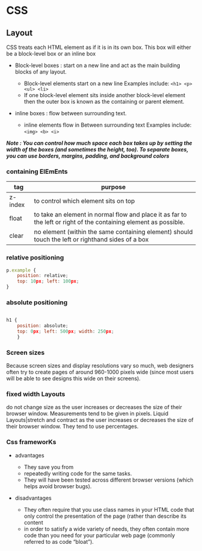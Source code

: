 # CSS

## Layout

CSS treats each HTML element as if it is in its own box. This box will either be a block-level box or an inline box

- Block-level boxes : start on a new line and act as the main building blocks of any layout.
  - Block-level elements start on a new line Examples include: `<h1> <p> <ul> <li>`
  - If one block-level element sits inside another block-level element then the outer box is known as the containing or parent element.


- inline boxes : flow between surrounding text. 
  - inline elements flow in Between surrounding text Examples include: `<img> <b> <i>`


***Note : You can control how much space each box takes up by setting the width of the boxes (and sometimes the height, too). To separate boxes, you can use borders, margins, padding, and background colors***

### containing ElEmEnts

tag | purpose 
--------|-------------------------------------------------------------------------------------------------------------------
z-index | to control which element sits on top
float   | to take an element in normal flow and place it as far to the left or right of the containing element as possible.
clear   |  no element (within the same containing element) should touch the left or righthand sides of a box

### relative positioning 

```javascript
p.example { 
    position: relative; 
    top: 10px; left: 100px;
}
```

### absolute positioning

```javascript

h1 { 
    position: absolute; 
    top: 0px; left: 500px; width: 250px;
    } 

```

### Screen sizes

Because screen sizes and display resolutions vary so much, web designers often try to create pages of around 960-1000 pixels wide (since most users will be able to see designs this wide on their screens).

### fixed width Layouts

do not change size as the user increases or decreases the size of their browser window. Measurements tend to be given in pixels.
Liquid Layouts|stretch and contract as the user increases or decreases the size of their browser window. They tend to use percentages.

### Css frameworKs

- advantages
  - They save you from  
  - repeatedly writing code for the same tasks.
  - They will have been tested across different browser versions (which helps avoid browser bugs).

- disadvantages
  - They often require that you use class names in your HTML code that only control the presentation of the page (rather than describe its content
  - in order to satisfy a wide variety of needs, they often contain more code than you need for your particular web page (commonly referred to as code “bloat”).







